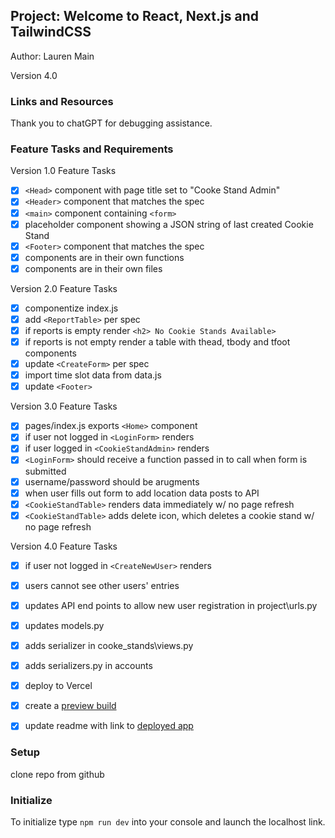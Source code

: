 ## Project: Welcome to React, Next.js and TailwindCSS

Author: Lauren Main

Version 4.0

### Links and Resources

Thank you to chatGPT for debugging assistance. 

### Feature Tasks and Requirements

Version 1.0 Feature Tasks

- [x] `<Head>` component with page title set to "Cooke Stand Admin"
- [x] `<Header>` component that matches the spec
- [x] `<main>` component containing `<form>`
- [x] placeholder component showing a JSON string of last created Cookie Stand
- [x] `<Footer>` component that matches the spec
- [x] components are in their own functions
- [x] components are in their own files

Version 2.0 Feature Tasks

- [x] componentize index.js
- [x] add `<ReportTable>` per spec
- [x] if reports is empty render `<h2> No Cookie Stands Available>`
- [x] if reports is not empty render a table with thead, tbody and tfoot components
- [x] update `<CreateForm>` per spec
- [x] import time slot data from data.js
- [x] update `<Footer>`

Version 3.0 Feature Tasks

- [x] pages/index.js exports `<Home>` component
- [x] if user not logged in `<LoginForm>` renders
- [x] if user logged in `<CookieStandAdmin>` renders
- [x] `<LoginForm>` should receive a function passed in to call when form is submitted
- [x] username/password should be arugments
- [x] when user fills out form to add location data posts to API
- [x] `<CookieStandTable>` renders data immediately w/ no page refresh
- [x] `<CookieStandTable>` adds delete icon, which deletes a cookie stand w/ no page refresh

Version 4.0 Feature Tasks

- [x] if user not logged in `<CreateNewUser>` renders
- [x] users cannot see other users' entries
- [x] updates API end points to allow new user registration in project\urls.py
- [x] updates models.py
- [x] adds serializer in cooke_stands\views.py
- [x] adds serializers.py in accounts
- [x] deploy to Vercel
- [x] create a [preview build](https://cookie-stand-admin-git-dev5-elleem.vercel.app/)
- [x] update readme with link to [deployed app](https://cookie-stand-admin-elleem.vercel.app/)


### Setup

clone repo from github

### Initialize

To initialize type `npm run dev` into your console and launch the localhost link. 